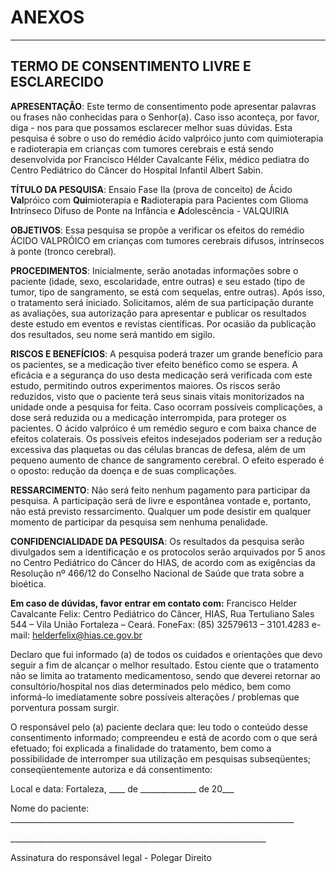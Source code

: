 # ANEXOS

----

## TERMO DE CONSENTIMENTO LIVRE E ESCLARECIDO

**APRESENTAÇÃO**: Este termo de consentimento pode apresentar palavras
ou frases não conhecidas para o Senhor(a). Caso isso aconteça, por
favor, diga - nos para que possamos esclarecer melhor suas dúvidas. Esta
pesquisa é sobre o uso do remédio ácido valpróico junto com
quimioterapia e radioterapia em crianças com tumores cerebrais e está
sendo desenvolvida por Francisco Hélder Cavalcante Félix, médico
pediatra do Centro Pediátrico do Câncer do Hospital Infantil Albert
Sabin.

**TÍTULO DA PESQUISA**: Ensaio Fase IIa (prova de conceito) de Ácido
**Val**próico com **Qui**mioterapia e **R**adioterapia para Pacientes
com Glioma **I**ntrínseco Difuso de Ponte na Infância e **A**dolescência - VALQUIRIA

**OBJETIVOS**: Essa pesquisa se propõe a verificar os efeitos do remédio
ÁCIDO VALPRÓICO em crianças com tumores cerebrais difusos, intrínsecos à
ponte (tronco cerebral).

**PROCEDIMENTOS**: Inicialmente, serão anotadas informações sobre o
paciente (idade, sexo, escolaridade, entre outras) e seu estado (tipo de
tumor, tipo de sangramento, se está com sequelas, entre outras). Após
isso, o tratamento será iniciado. Solicitamos, além de sua participação
durante as avaliações, sua autorização para apresentar e publicar os
resultados deste estudo em eventos e revistas científicas. Por ocasião
da publicação dos resultados, seu nome será mantido em sigilo.

**RISCOS E BENEFÍCIOS**: A pesquisa poderá trazer um grande benefício
para os pacientes, se a medicação tiver efeito benéfico como se espera.
A eficácia e a segurança do uso desta medicação será verificada com este
estudo, permitindo outros experimentos maiores. Os riscos serão
reduzidos, visto que o paciente terá seus sinais vitais monitorizados na
unidade onde a pesquisa for feita. Caso ocorram possíveis complicações,
a dose será reduzida ou a medicação interrompida, para proteger os
pacientes. O ácido valpróico é um remédio seguro e com baixa chance de
efeitos colaterais. Os possíveis efeitos indesejados poderiam ser a
redução excessiva das plaquetas ou das células brancas de defesa, além
de um pequeno aumento de chance de sangramento cerebral. O efeito
esperado é o oposto: redução da doença e de suas complicações.

**RESSARCIMENTO**: Não será feito nenhum pagamento para participar da
pesquisa. A participação será de livre e espontânea vontade e, portanto,
não está previsto ressarcimento. Qualquer um pode desistir em qualquer
momento de participar da pesquisa sem nenhuma penalidade.

**CONFIDENCIALIDADE DA PESQUISA**: Os resultados da pesquisa serão
divulgados sem a identificação e os protocolos serão arquivados por 5
anos no Centro Pediátrico do Câncer do HIAS, de acordo com as exigências
da Resolução nº 466/12 do Conselho Nacional de Saúde que trata sobre a
bioética.

**Em caso de dúvidas, favor entrar em contato com:** Francisco Helder
Cavalcante Felix: Centro Pediátrico do Câncer, HIAS, Rua Tertuliano
Sales 544 – Vila União Fortaleza – Ceará. FoneFax: (85) 32579613 –
3101.4283 e-mail: helderfelix@hias.ce.gov.br

Declaro que fui informado (a) de todos os cuidados e orientações que
devo seguir a fim de alcançar o melhor resultado. Estou ciente que o
tratamento não se limita ao tratamento medicamentoso, sendo que deverei
retornar ao consultório/hospital nos dias determinados pelo médico, bem
como informá-lo imediatamente sobre possíveis alterações / problemas que
porventura possam surgir.

O responsável pelo (a) paciente declara que: leu todo o conteúdo desse
consentimento informado; compreendeu e está de acordo com o que será
efetuado; foi explicada a finalidade do tratamento, bem como a
possibilidade de interromper sua utilização em pesquisas subseqüentes;
conseqüentemente autoriza e dá consentimento:

Local e data: Fortaleza, \_\_\_\_ de \_\_\_\_\_\_\_\_\_\_\_\_\_\_ de 20\_\_\_

Nome do paciente:
\_\_\_\_\_\_\_\_\_\_\_\_\_\_\_\_\_\_\_\_\_\_\_\_\_\_\_\_\_\_\_\_\_\_\_\_\_\_\_\_\_\_\_\_\_\_\_\_\_\_\_\_\_\_\_\_\_\_\_\_\_\_\_\_\_\_\_\_\_\_\_

\_\_\_\_\_\_\_\_\_\_\_\_\_\_\_\_\_\_\_\_\_\_\_\_\_\_\_\_\_\_\_\_\_\_\_\_\_\_\_\_\_\_\_\_\_\_\_\_\_\_\_\_\_\_\_\_\_\_\_\_\_\_\_\_

Assinatura do responsável legal  - Polegar Direito
